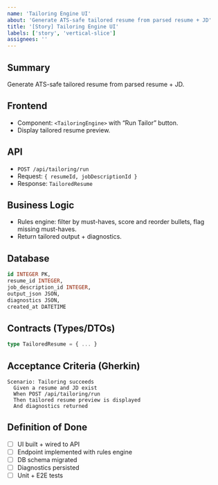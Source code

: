 ```yaml
---
name: 'Tailoring Engine UI'
about: 'Generate ATS-safe tailored resume from parsed resume + JD'
title: '[Story] Tailoring Engine UI'
labels: ['story', 'vertical-slice']
assignees: ''
---
```


## Summary

Generate ATS-safe tailored resume from parsed resume + JD.

## Frontend

- Component: `<TailoringEngine>` with “Run Tailor” button.
- Display tailored resume preview.

## API

- `POST /api/tailoring/run`
- Request: `{ resumeId, jobDescriptionId }`
- Response: `TailoredResume`

## Business Logic

- Rules engine: filter by must-haves, score and reorder bullets, flag missing must-haves.
- Return tailored output + diagnostics.

## Database

```sql
id INTEGER PK,
resume_id INTEGER,
job_description_id INTEGER,
output_json JSON,
diagnostics JSON,
created_at DATETIME
```

## Contracts (Types/DTOs)

```ts
type TailoredResume = { ... }
```

## Acceptance Criteria (Gherkin)

```gherkin
Scenario: Tailoring succeeds
  Given a resume and JD exist
  When POST /api/tailoring/run
  Then tailored resume preview is displayed
  And diagnostics returned
```

## Definition of Done

- [ ] UI built + wired to API
- [ ] Endpoint implemented with rules engine
- [ ] DB schema migrated
- [ ] Diagnostics persisted
- [ ] Unit + E2E tests
